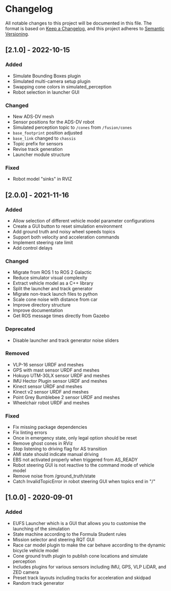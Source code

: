 # Changelog
All notable changes to this project will be documented in this file.
The format is based on [Keep a Changelog](https://keepachangelog.com/en/1.0.0/),
and this project adheres to [Semantic Versioning](https://semver.org/spec/v2.0.0.html).

## [2.1.0] - 2022-10-15
### Added
- Simulate Bounding Boxes plugin
- Simulated multi-camera setup plugin 
- Swapping cone colors in simulated_perception
- Robot selection in launcher GUI

### Changed
- New ADS-DV mesh
- Sensor positions for the ADS-DV robot
- Simulated perception topic to `/cones` from `/fusion/cones`
- `base_footprint` position adjusted
- `base_link` changed to `chassis`
- Topic prefix for sensors
- Revise track generation
- Launcher module structure

### Fixed
- Robot model "sinks" in RVIZ

## [2.0.0] - 2021-11-16
### Added
- Allow selection of different vehicle model parameter configurations
- Create a GUI button to reset simulation environment
- Add ground truth and noisy wheel speeds topics
- Support both velocity and acceleration commands
- Implement steering rate limit
- Add control delays
### Changed
- Migrate from ROS 1 to ROS 2 Galactic
- Reduce simulator visual complexity
- Extract vehicle model as a C++ library
- Split the launcher and track generator
- Migrate non-track launch files to python
- Scale cone noise with distance from car
- Improve directory structure
- Improve documentation
- Get ROS message times directly from Gazebo
### Deprecated
- Disable launcher and track generator noise sliders
### Removed
- VLP-16 sensor URDF and meshes
- GPS with mast sensor URDF and meshes
- Hokuyo UTM-30LX sensor URDF and meshes
- IMU Hector Plugin sensor URDF and meshes
- Kinect sensor URDF and meshes
- Kinect v2 sensor URDF and meshes
- Point Grey Bumblebee 2 sensor URDF and meshes
- Wheelchair robot URDF and meshes
### Fixed
- Fix missing package dependencies
- Fix linting errors
- Once in emergency state, only legal option should be reset
- Remove ghost cones in RViz
- Stop listening to driving flag for AS transition
- AMI state should indicate manual driving
- EBS not activated properly when triggered from AS_READY
- Robot steering GUI is not reactive to the command mode of vehicle model
- Remove noise from /ground_truth/state
- Catch InvalidTopicError in robot steering GUI when topics end in "/"

## [1.0.0] - 2020-09-01
### Added
- EUFS Launcher which is a GUI that allows you to customise the launching of the simulation
- State machine according to the Formula Student rules
- Mission selector and steering RQT GUI
- Race car model plugin to make the car behave according to the dynamic bicycle vehicle model
- Cone ground truth plugin to publish cone locations and simulate perception
- Includes plugins for various sensors including IMU, GPS, VLP LiDAR, and ZED camera
- Preset track layouts including tracks for acceleration and skidpad
- Random track generator
